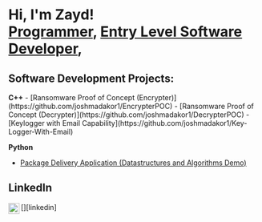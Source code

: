 <h1>Hi, I'm Zayd! <br/><a href="https://github.com/ZaydSiwan">Programmer</a>, <a href="https://www.linkedin.com/in/joshmadakor/">Entry Level Software Developer</a>, 

<h2> Software Development Projects:</h2>
<b>C++</b>
    - [Ransomware Proof of Concept (Encrypter)](https://github.com/joshmadakor1/EncrypterPOC)
    - [Ransomware Proof of Concept (Decrypter)](https://github.com/joshmadakor1/DecrypterPOC)
    - [Keylogger with Email Capability](https://github.com/joshmadakor1/Key-Logger-With-Email)

<b>Python</b>
  - [Package Delivery Application (Datastructures and Algorithms Demo)](https://github.com/joshmadakor1/Package-Delivery-Pathfinding-Algorithm)

<h2> LinkedIn</h2>
[<img align="left" alt="JoshMadakor | LinkedIn" width="22px" src="https://cdn.jsdelivr.net/npm/simple-icons@v3/icons/linkedin.svg" />][linkedin]

<!--
**ZaydSiwan/ZaydSiwan** is a ✨ _special_ ✨ repository because its `README.md` (this file) appears on your GitHub profile.



